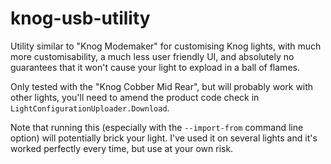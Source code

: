 # knog-usb-utility

Utility similar to "Knog Modemaker" for customising Knog lights, with much more customisability, a much
less user friendly UI, and absolutely no guarantees that it won't cause your light to expload in a ball
of flames.

Only tested with the "Knog Cobber Mid Rear", but will probably work with other lights, you'll need to 
amend the product code check in `LightConfigurationUploader.Download`.

Note that running this (especially with the `--import-from` command line option) will potentially brick your
light. I've used it on several lights and it's worked perfectly every time, but use at your own risk.
